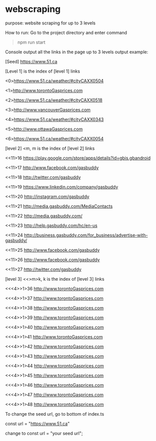 # webscraping
purpose: website scraping for up to 3 levels

How to run: Go to the project directory and enter command
  >npm run start
  
Console output all the links in the page up to 3 levels
output example:

[Seed]
https://www.51.ca

[Level 1] <n> is the index of [level 1] links
  
<0>https://www.51.ca/weather/#cityCAXX0504

<1>http://www.torontoGasprices.com

<2>https://www.51.ca/weather/#cityCAXX0518

<3>http://www.vancouverGasprices.com

<4>https://www.51.ca/weather/#cityCAXX0343

<5>http://www.ottawaGasprices.com

<6>https://www.51.ca/weather/#cityCAXX0054

[level 2] <<n>m, m is the index of [level 2] links
  
<<11>16 https://play.google.com/store/apps/details?id=gbis.gbandroid

<<11>17 http://www.facebook.com/gasbuddy

<<11>18 http://twitter.com/gasbuddy

<<11>19 https://www.linkedin.com/company/gasbuddy

<<11>20 http://instagram.com/gasbuddy

<<11>21 http://media.gasbuddy.com/MediaContacts

<<11>22 http://media.gasbuddy.com/

<<11>23 http://help.gasbuddy.com/hc/en-us

<<11>24 http://business.gasbuddy.com/for_business/advertise-with-gasbuddy/

<<11>25 http://www.facebook.com/gasbuddy

<<11>26 http://www.facebook.com/gasbuddy

<<11>27 http://twitter.com/gasbuddy

[level 3] <<<n>>m>k, k is the index of [level 3] links
  
<<<4>>1>36 http://www.torontoGasprices.com

<<<4>>1>37 http://www.torontoGasprices.com

<<<4>>1>38 http://www.torontoGasprices.com

<<<4>>1>39 http://www.torontoGasprices.com

<<<4>>1>40 http://www.torontoGasprices.com

<<<4>>1>41 http://www.torontoGasprices.com

<<<4>>1>42 http://www.torontoGasprices.com

<<<4>>1>43 http://www.torontoGasprices.com

<<<4>>1>44 http://www.torontoGasprices.com

<<<4>>1>45 http://www.torontoGasprices.com

<<<4>>1>46 http://www.torontoGasprices.com

<<<4>>1>47 http://www.torontoGasprices.com

<<<4>>1>48 http://www.torontoGasprices.com

To change the seed url, go to bottom of index.ts 

const url = "https://www.51.ca"

change to const url = "your seed url";


